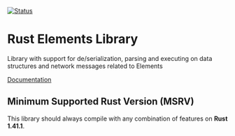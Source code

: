 [![Status](https://travis-ci.org/ElementsProject/rust-elements.png?branch=master)](https://travis-ci.org/ElementsProject/rust-elements)

# Rust Elements Library

Library with support for de/serialization, parsing and executing on data
structures and network messages related to Elements

[Documentation](https://docs.rs/elements/)


## Minimum Supported Rust Version (MSRV)

This library should always compile with any combination of features on **Rust 1.41.1**.
